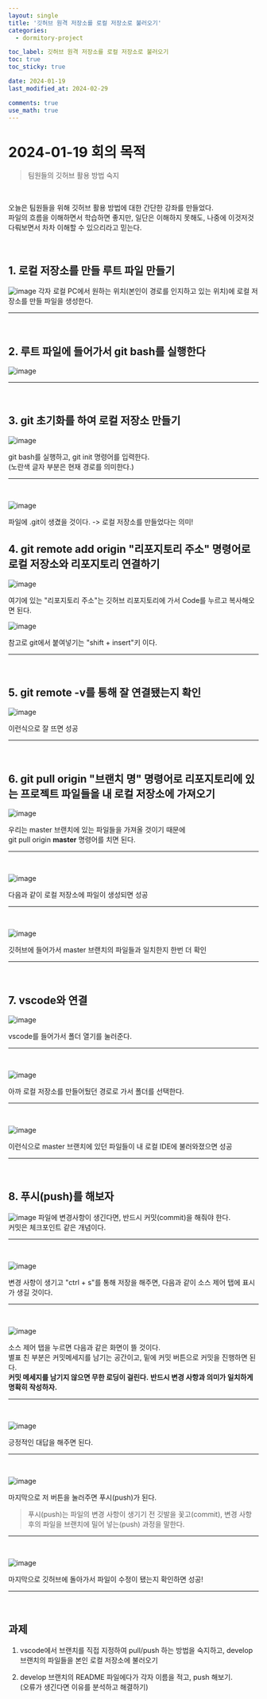 ```yaml
---
layout: single
title: '깃허브 원격 저장소를 로컬 저장소로 불러오기'
categories:
  - dormitory-project

toc_label: 깃허브 원격 저장소를 로컬 저장소로 불러오기
toc: true
toc_sticky: true

date: 2024-01-19
last_modified_at: 2024-02-29 

comments: true
use_math: true
---
```


# 2024-01-19 회의 목적
> 팀원들의 깃허브 활용 방법 숙지  

<br>

오늘은 팀원들을 위해 깃허브 활용 방법에 대한 간단한 강좌를 만들었다.  
파일의 흐름을 이해하면서 학습하면 좋지만, 일단은 이해하지 못해도, 나중에
이것저것 다뤄보면서 차차 이해할 수 있으리라고 믿는다. 

<br>

## 1. 로컬 저장소를 만들 루트 파일 만들기

![image](https://github.com/lgwqwer/lgwqwer.github.io/assets/129755540/e1707a7f-b01d-4e2a-9545-207112ae3ff5)
각자 로컬 PC에서 원하는 위치(본인이 경로를 인지하고 있는 위치)에 로컬 저장소를 만들 파일을 생성한다. 

<hr>
<br>

## 2. 루트 파일에 들어가서 git bash를 실행한다

![image](https://github.com/lgwqwer/lgwqwer.github.io/assets/129755540/fce21db6-8205-4454-968c-c418a1d33afe)

<hr>
<br>

## 3. git 초기화를 하여 로컬 저장소 만들기

![image](https://github.com/lgwqwer/lgwqwer.github.io/assets/129755540/78f05fc7-d8f0-422b-a826-b84b0cb9e6fa)

git bash를 실행하고, git init 명령어를 입력한다.  
(노란색 글자 부분은 현재 경로를 의미한다.)

<hr>
<br>

![image](https://github.com/lgwqwer/lgwqwer.github.io/assets/129755540/57f6722f-1839-4f17-895f-0d17c58ec5d4)


파일에 .git이 생겼을 것이다. -> 로컬 저장소를 만들었다는 의미!

## 4. git remote add origin "리포지토리 주소" 명령어로 로컬 저장소와 리포지토리 연결하기

![image](https://github.com/lgwqwer/lgwqwer.github.io/assets/129755540/631f1926-0316-4dce-bfc8-b5b8b8771a86)

여기에 있는 "리포지토리 주소"는 깃허브 리포지토리에 가서 Code를 누르고 복사해오면 된다.

![image](https://github.com/lgwqwer/lgwqwer.github.io/assets/129755540/8b3b881f-0ea3-403f-85dd-e4428ebb2a40)

참고로 git에서 붙여넣기는 "shift + insert"키 이다.

<hr>
<br>

## 5. git remote -v를 통해 잘 연결됐는지 확인

![image](https://github.com/lgwqwer/lgwqwer.github.io/assets/129755540/b95bc1be-2c3c-48de-812b-55f4d8b1446d)

이런식으로 잘 뜨면 성공

<hr>
<br>

## 6. git pull origin "브랜치 명" 명령어로 리포지토리에 있는 프로젝트 파일들을 내 로컬 저장소에 가져오기

![image](https://github.com/lgwqwer/lgwqwer.github.io/assets/129755540/92497061-d04e-4bc9-ad91-8574e2e64c11)

우리는 master 브랜치에 있는 파일들을 가져올 것이기 때문에  
git pull origin **master** 명령어를 치면 된다.  

<hr>
<br>

![image](https://github.com/lgwqwer/lgwqwer.github.io/assets/129755540/e88430a0-f300-48f8-916d-46d0a608b3fe)

다음과 같이 로컬 저장소에 파일이 생성되면 성공

<hr>
<br>

![image](https://github.com/lgwqwer/lgwqwer.github.io/assets/129755540/5bb00aa4-be95-42a3-a923-0713a7987bcd)


깃허브에 들어가서 master 브랜치의 파일들과 일치한지 한번 더 확인

<hr>
<br>

## 7. vscode와 연결

![image](https://github.com/lgwqwer/lgwqwer.github.io/assets/129755540/20e21f07-b256-440e-bd87-00c77c5994a1)

vscode를 들어가서 폴더 열기를 눌러준다. 

<hr>
<br>

![image](https://github.com/lgwqwer/lgwqwer.github.io/assets/129755540/fb21a4ad-5a34-4efb-af88-1380659069e0)

아까 로컬 저장소를 만들어뒀던 경로로 가서 폴더를 선택한다. 

<hr>
<br>

![image](https://github.com/lgwqwer/lgwqwer.github.io/assets/129755540/9d190793-7296-41ef-b890-b64ad9302b0a)

이런식으로 master 브랜치에 있던 파일들이 내 로컬 IDE에 불러와졌으면 성공

<hr>
<br>

## 8. 푸시(push)를 해보자
![image](https://github.com/lgwqwer/lgwqwer.github.io/assets/129755540/536c3125-22cc-44c3-bec9-2158c723d3b5)
파일에 변경사항이 생긴다면, 반드시 커밋(commit)을 해줘야 한다.   
커밋은 체크포인트 같은 개념이다.


<hr>
<br>

![image](https://github.com/lgwqwer/lgwqwer.github.io/assets/129755540/41616a64-5b19-4b12-8140-06c0f0408080)

변경 사항이 생기고 "ctrl + s"를 통해 저장을 해주면, 다음과 같이 소스 제어 탭에 표시가 생길 것이다.

<hr>
<br>

![image](https://github.com/lgwqwer/lgwqwer.github.io/assets/129755540/e0414c0f-35bd-4078-b0db-48fcc600e80e)

소스 제어 탭을 누르면 다음과 같은 화면이 뜰 것이다.  
별표 친 부분은 커밋메세지를 남기는 공간이고, 밑에 커밋 버튼으로 커밋을 진행하면 된다.  
**커밋 메세지를 남기지 않으면 무한 로딩이 걸린다.**  **반드시 변경 사항과 의미가 일치하게 명확히 작성하자.**

<hr>
<br>

![image](https://github.com/lgwqwer/lgwqwer.github.io/assets/129755540/4f025b00-79f4-4075-a538-2285fd2e6b60)

긍정적인 대답을 해주면 된다.

<hr>
<br>

![image](https://github.com/lgwqwer/lgwqwer.github.io/assets/129755540/d22ea8bd-0e9c-4446-8b08-a732482e036c)

마지막으로 저 버튼을 눌러주면 푸시(push)가 된다.

> 푸시(push)는 파일의 변경 사항이 생기기 전 깃발을 꽃고(commit), 변경 사항 후의 파일을 브랜치에 밀어 넣는(push) 과정을 말한다. 

<hr>
<br>

![image](https://github.com/lgwqwer/lgwqwer.github.io/assets/129755540/a6bd0110-d8c7-4d0b-80be-b73d9198e38e)

마지막으로 깃허브에 돌아가서 파일이 수정이 됐는지 확인하면 성공!

<hr>
<br>

## 과제

1. vscode에서 브랜치를 직접 지정하여 pull/push    하는 방법을 숙지하고, develop 브랜치의 파일들을 본인 로컬 저장소에 불러오기
   
2. develop 브랜치의 README 파일에다가 각자 이름을 적고, push 해보기.   
  (오류가 생긴다면 이유를 분석하고 해결하기)


